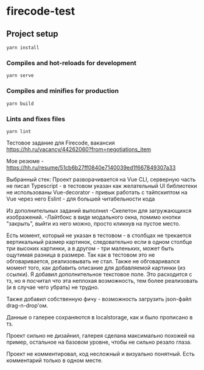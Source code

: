 # firecode-test

## Project setup
```
yarn install
```

### Compiles and hot-reloads for development
```
yarn serve
```

### Compiles and minifies for production
```
yarn build
```

### Lints and fixes files
```
yarn lint
```
Тестовое задание для Firecode, вакансия https://hh.ru/vacancy/44262060?from=negotiations_item

Мое резюме - https://hh.ru/resume/51cb6b27ff0840e7140039ed1f667849307a33

Выбранный стек:
Проект разворачивается на Vue CLI, серверную часть не писал
Typescript - в тестовом указан как желательный
UI библиотеки не использованы
Vue-decorator - привык работать с тайпскиптом на Vue через него
Eslint - для большей читабельности кода

Из дополнительных заданий выполнил
-Скелетон для загружающихся изображений.
-Лайтбокс в виде модального окна, помимо кнопки "закрыть", выйти из него можно, просто кликнув на пустое место.

Есть момент, который не указан в тестовом - в столбцах не трекается вертикальный размер картинок, следовательно
если в одном столбце три высоких картинки, а в другом - три маленьких, может быть ощутимая разница в размере.
Так как в тестовом это не обговаривается, реализовывать не стал.
Также не обговаривался момент того, как добавить описание для добавляемой картинки (из ссылки). Я добавил дополнительное
текстовое поле. Это расходится с тз, но я посчитал что эта неплохая возможность, тем более реализовать (и в случае
чего убрать) не трудно.

Также добавил собственную фичу - возможность загрузить json-файл drag-n-drop'ом.

Данные о галерее сохраняются в localstorage, как и было прописано в тз.

Проект сильно не дизайнил, галерея сделана максимально похожей на пример, остальное на базовом уровне, чтобы не сильно
резало глаза.

Проект не комментировал, код несложный и визуально понятный. Есть комментарий только в одном месте.



